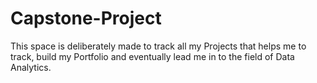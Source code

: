 # Capstone-Project
This space is deliberately made to track all my Projects that helps me to track, build my Portfolio and eventually lead me in to the field of Data Analytics.
